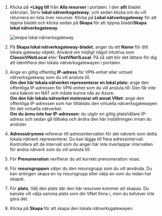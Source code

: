 1. Klicka på **+Lägg till** från **Alla resurser** i portalen. I den **allt** bladet sökrutan, Skriv **lokal nätverksgateway**, och sedan klicka om du vill returnera en lista över resurser. Klicka på **Lokal nätverksgateway** för att öppna bladet och klicka sedan på **Skapa** för att öppna bladet**Skapa lokal nätverksgateway**.
   
    ![skapa lokal nätverksgateway](./media/vpn-gateway-add-lng-rm-portal-include/lng.png)

2. På **Skapa lokal nätverksgateway-bladet**, anger du ett **Namn** för ditt lokala gateway-objekt. Använd om möjligt något intuitiva som **ClassicVNetLocal** eller **TestVNet1Local**. På så sätt blir det lättare för dig att identifiera den lokala nätverksgatewayen i portalen.
3. Ange en giltig offentlig **IP-adress** för VPN-enhet eller virtuell nätverksgateway som du vill ansluta till.<br>**Om den här lokala nätverket representerar en lokal plats:** ange den offentliga IP-adressen för VPN-enhet som du vill ansluta till. Den får inte vara bakom en NAT och måste kunna nås av Azure.<br>**Om den här lokala nätverket motsvarar ett annat VNet:** ange den offentliga IP-adressen som har tilldelats den virtuella nätverksgatewayen för det virtuella nätverket.<br>**Om du ännu inte har IP-adressen:** du utgör en giltig platshållare IP-adress och sedan gå tillbaka och ändra den här inställningen innan du ansluter.
4. **Adressutrymme** refererar till adressintervallen för det nätverk som detta lokala nätverk representerar. Du kan lägga till flera adressintervall. Kontrollera att de intervall som du anger här inte överlappar intervallen för andra nätverk som du vill ansluta till.
5. För **Prenumeration** verifierar du att korrekt prenumeration visas.
6. För **resursgruppen** väljer du den resursgrupp som du vill använda. Du kan antingen skapa en ny resursgrupp eller välja en som du redan har skapat.
7. För **plats**, Välj den plats där den här resursen kommer att skapas. Du kanske vill välja samma plats som din VNet finns i, men du behöver inte göra det.
8. Klicka på **Skapa** för att skapa den lokala nätverksgatewayen.

